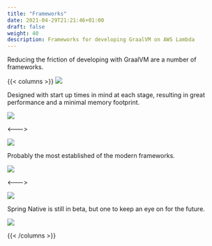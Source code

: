 ```yaml
---
title: "Frameworks"
date: 2021-04-29T21:21:46+01:00
draft: false
weight: 40
description: Frameworks for developing GraalVM on AWS Lambda
---
```


Reducing the friction of developing with GraalVM are a number of frameworks.

{{< columns >}}
[<img src="micronaut.png">](https://micronaut.io/)

Designed with start up times in mind at each stage, resulting in great performance and a minimal memory footprint.

[<img src="/github/GitHub-Mark-32px.png">](https://github.com/micronaut-projects/micronaut-aws)

<--->

[<img src="quarkus.png">](https://quarkus.io/)

Probably the most established of the modern frameworks.

[<img src="/github/GitHub-Mark-32px.png">](https://github.com/quarkusio/quarkus)

<--->

[<img src="spring-native.png">](https://github.com/spring-projects-experimental/spring-native)

Spring Native is still in beta, but one to keep an eye on for the future.

[<img src="/github/GitHub-Mark-32px.png">](https://github.com/spring-projects-experimental/spring-native)

{{< /columns >}}